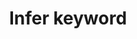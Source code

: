 ---
title: "Infer keyword"
description: "The infer keyword lets you infer the type of a generic type parameter inside a conditional type."
dependencies: ["conditional-type"]
link: "https://www.typescriptlang.org/docs/handbook/2/conditional-types.html#inferring-within-conditional-types"
---